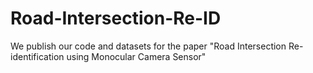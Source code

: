 # Road-Intersection-Re-ID
We publish our code and datasets for the paper "Road Intersection Re-identification using Monocular Camera Sensor"

